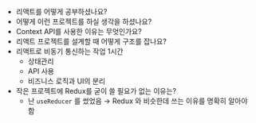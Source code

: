 * 리액트를 어떻게 공부하셨나요?
* 어떻게 이런 프로젝트를 하실 생각을 하셨나요?
* Context API를 사용한 이유는 무엇인가요?
* 리액트 프로젝트를 설계할 때 어떻게 구조를 잡나요?
* 리액트로 비동기 통신하는 작업 1시간
  * 상태관리
  * API 사용
  * 비즈니스 로직과 UI의 분리
* 작은 프로젝트에 Redux를 굳이 쓸 필요가 없는 이유는?
  * 난 `useReducer` 를 썼었음 → Redux 와 비슷한데 쓰는 이유를 명확히 알아야 함
